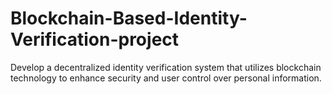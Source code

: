 # Blockchain-Based-Identity-Verification-project
Develop a decentralized identity verification system that utilizes blockchain technology to enhance security and user control over personal information.
